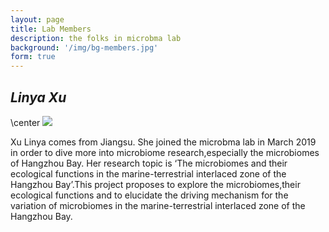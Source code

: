 ```yaml
---
layout: page
title: Lab Members
description: the folks in microbma lab
background: '/img/bg-members.jpg'
form: true
---
```


## *Linya Xu*

\center
![](img/members/xly.jpg)

Xu Linya comes from Jiangsu. She joined the microbma lab in March 2019 in order to dive more into microbiome research,especially the microbiomes of Hangzhou Bay. Her research topic is ‘The microbiomes and their ecological functions in the marine-terrestrial interlaced zone of the Hangzhou Bay’.This project proposes to explore the microbiomes,their ecological functions and to elucidate the driving mechanism for the variation of microbiomes in the marine-terrestrial interlaced zone of the Hangzhou Bay.